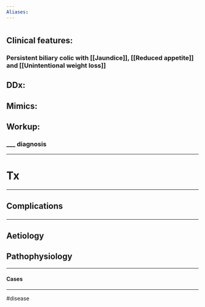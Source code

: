 ```yaml
---
Aliases:
---
```

# 
## Clinical features:
### Persistent biliary colic with [[Jaundice]], [[Reduced appetite]] and [[Unintentional weight loss]] 
## DDx:
###
## Mimics:
###
## Workup:
### ___ diagnosis
---
# Tx

---
## Complications
###

---
## Aetiology
## Pathophysiology

---
#### Cases


---
#disease 